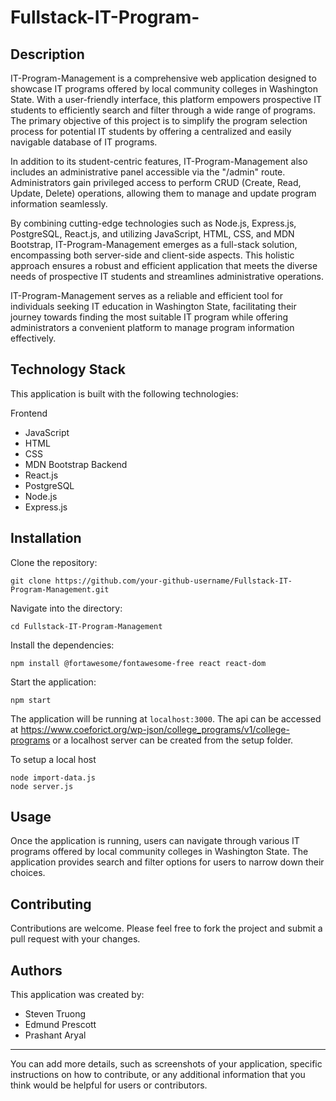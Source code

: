 # Fullstack-IT-Program-

## Description

IT-Program-Management is a comprehensive web application designed to showcase IT programs offered by local community colleges in Washington State. With a user-friendly interface, this platform empowers prospective IT students to efficiently search and filter through a wide range of programs. The primary objective of this project is to simplify the program selection process for potential IT students by offering a centralized and easily navigable database of IT programs.

In addition to its student-centric features, IT-Program-Management also includes an administrative panel accessible via the "/admin" route. Administrators gain privileged access to perform CRUD (Create, Read, Update, Delete) operations, allowing them to manage and update program information seamlessly.

By combining cutting-edge technologies such as Node.js, Express.js, PostgreSQL, React.js, and utilizing JavaScript, HTML, CSS, and MDN Bootstrap, IT-Program-Management emerges as a full-stack solution, encompassing both server-side and client-side aspects. This holistic approach ensures a robust and efficient application that meets the diverse needs of prospective IT students and streamlines administrative operations.

IT-Program-Management serves as a reliable and efficient tool for individuals seeking IT education in Washington State, facilitating their journey towards finding the most suitable IT program while offering administrators a convenient platform to manage program information effectively.

## Technology Stack

This application is built with the following technologies:

Frontend
- JavaScript
- HTML
- CSS
- MDN Bootstrap
Backend
- React.js
- PostgreSQL
- Node.js
- Express.js

## Installation

Clone the repository:

```
git clone https://github.com/your-github-username/Fullstack-IT-Program-Management.git
```

Navigate into the directory:

```
cd Fullstack-IT-Program-Management
```

Install the dependencies:

```
npm install @fortawesome/fontawesome-free react react-dom
```

Start the application:

```
npm start
```

The application will be running at `localhost:3000`.
The api can be accessed at https://www.coeforict.org/wp-json/college_programs/v1/college-programs or a localhost server can be created from the setup folder.

To setup a local host 

```
node import-data.js
node server.js
```

## Usage

Once the application is running, users can navigate through various IT programs offered by local community colleges in Washington State. The application provides search and filter options for users to narrow down their choices.

## Contributing

Contributions are welcome. Please feel free to fork the project and submit a pull request with your changes.

## Authors

This application was created by:

- Steven Truong
- Edmund Prescott
- Prashant Aryal

---

You can add more details, such as screenshots of your application, specific instructions on how to contribute, or any additional information that you think would be helpful for users or contributors.
